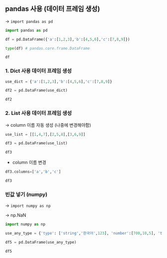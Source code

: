 ## pandas 사용 (데이터 프레임 생성)

→ `import pandas as pd`

```python
import pandas as pd

df = pd.DataFrame({'a':[1,2,3],'b':[4,5,6],'c':[7,8,9]})

type(df) # pandas.core.frame.DataFrame

df
```


### 1. Dict 사용 데이터 프레임 생성

```python
use_dict = {'a':[1,2,3],'b':[4,5,6],'c':[7,8,9]}

df2 = pd.DataFrame(use_dict)

df2
```


### 2. List 사용 데이터 프레임 생성

→ column 이름 자동 생성 (나중에 변경해야함)

```python
use_list = [[1,4,7],[2,5,8],[3,6,9]]

df3 = pd.DataFrame(use_list)

df3
```


- column 이름 변경

```python
df3.columns=['a','b','c']

df3
```


### 빈값 넣기 (numpy)

→ `import numpy as np`

→ np.NaN

```python
import numpy as np

use_any_type = {'type': ['string','한국어',123], 'number':[700,10,5], 'test': ['hello',np.NaN, 'world']}

df5 = pd.DataFrame(use_any_type)

df5
```
